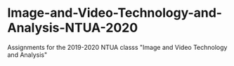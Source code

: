 # Image-and-Video-Technology-and-Analysis-NTUA-2020
Assignments for the 2019-2020 NTUA classs "Image and Video Technology and Analysis"
